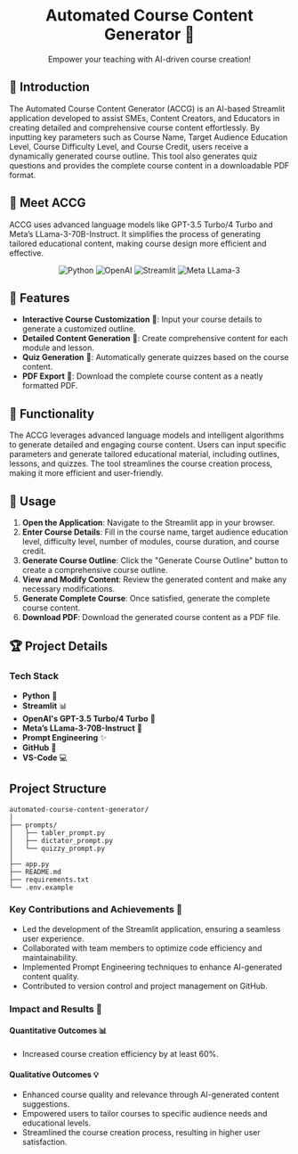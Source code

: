 <h1 align="center">Automated Course Content Generator 🤖</h1>

<p align="center">
Empower your teaching with AI-driven course creation!
</p>

## 📘 Introduction

The Automated Course Content Generator (ACCG) is an AI-based Streamlit application developed to assist SMEs, Content Creators, and Educators in creating detailed and comprehensive course content effortlessly. By inputting key parameters such as Course Name, Target Audience Education Level, Course Difficulty Level, and Course Credit, users receive a dynamically generated course outline. This tool also generates quiz questions and provides the complete course content in a downloadable PDF format.

## 🤖 Meet ACCG

ACCG uses advanced language models like GPT-3.5 Turbo/4 Turbo and Meta’s LLama-3-70B-Instruct. It simplifies the process of generating tailored educational content, making course design more efficient and effective.
<p align="center">
  <img src="https://img.shields.io/badge/Python-%233776AB.svg?style=for-the-badge&logo=Python&logoColor=white" alt="Python">
  <img src="https://img.shields.io/badge/OpenAI-%23FFFFFF.svg?style=for-the-badge&logo=OpenAI&logoColor=black" alt="OpenAI">
  <img src="https://img.shields.io/badge/Streamlit-%23FF0000.svg?style=for-the-badge&logo=Streamlit&logoColor=red&color=white" alt="Streamlit">
  <img src="https://img.shields.io/badge/Meta-LLama--3-%233776AB.svg?style=for-the-badge&logo=Meta&logoColor=white" alt="Meta LLama-3">
</p>

## 🌟 Features

- **Interactive Course Customization** 🎨: Input your course details to generate a customized outline.
- **Detailed Content Generation** 📝: Create comprehensive content for each module and lesson.
- **Quiz Generation** 🧩: Automatically generate quizzes based on the course content.
- **PDF Export** 📄: Download the complete course content as a neatly formatted PDF.

## 📝 Functionality

The ACCG leverages advanced language models and intelligent algorithms to generate detailed and engaging course content. Users can input specific parameters and generate tailored educational material, including outlines, lessons, and quizzes. The tool streamlines the course creation process, making it more efficient and user-friendly.

## 🚀 Usage

1. **Open the Application**: Navigate to the Streamlit app in your browser.
2. **Enter Course Details**: Fill in the course name, target audience education level, difficulty level, number of modules, course duration, and course credit.
3. **Generate Course Outline**: Click the "Generate Course Outline" button to create a comprehensive course outline.
4. **View and Modify Content**: Review the generated content and make any necessary modifications.
5. **Generate Complete Course**: Once satisfied, generate the complete course content.
6. **Download PDF**: Download the generated course content as a PDF file.

## 🏆 Project Details

### Tech Stack

- **Python** 🐍
- **Streamlit** 📊
- **OpenAI's GPT-3.5 Turbo/4 Turbo** 🤖
- **Meta’s LLama-3-70B-Instruct** 🦙
- **Prompt Engineering** ✨
- **GitHub** 🐙
- **VS-Code** 💻

## Project Structure

```plaintext
automated-course-content-generator/
│
├── prompts/
│   ├── tabler_prompt.py
│   ├── dictator_prompt.py
│   └── quizzy_prompt.py
│
├── app.py
├── README.md
├── requirements.txt
└── .env.example
```

### Key Contributions and Achievements 🌟

- Led the development of the Streamlit application, ensuring a seamless user experience.
- Collaborated with team members to optimize code efficiency and maintainability.
- Implemented Prompt Engineering techniques to enhance AI-generated content quality.
- Contributed to version control and project management on GitHub.

### Impact and Results 🚀

#### Quantitative Outcomes 📊

- Increased course creation efficiency by at least 60%.

#### Qualitative Outcomes 💡

- Enhanced course quality and relevance through AI-generated content suggestions.
- Empowered users to tailor courses to specific audience needs and educational levels.
- Streamlined the course creation process, resulting in higher user satisfaction.




<!--## ⚖️ License

This project is licensed under the MIT License - see the [LICENSE](LICENSE) file for details.--!>
